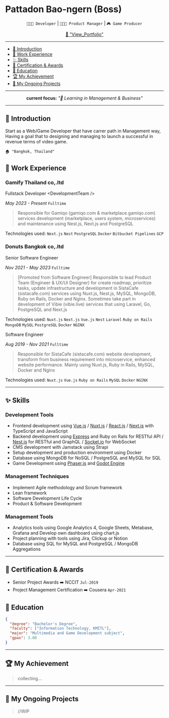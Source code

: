 # Pattadon Bao-ngern (Boss)

<div align="center">

`👨🏻‍💻 Developer` | `👨🏻‍💼 Product Manager` | `🎮 Game Producer`

[📕 "View_Portfolio"](https://pattadonb.notion.site/pattadonb/338e62d9e6df41cd825ce7da808a0531?v=91d01a699d4a48268602da72de4b1314)

</div>

---

- [🏴 Introduction](#-introduction)
- [💼 Work Experience](#-work-experience)
- [✨ Skills](#-skills)
- [🏅 Certification & Awards](#-certification--awards)
- [🏫 Education](#-education)
- [🏆 My Achievement](#-my-achievement)
- [🚀 My Ongoing Projects](#-my-ongoing-projects)

---

<div align="center">

**current focus:** _"🎒 Learning in Management & Business"_

</div>

---

## 🏴 Introduction

Start as a Web/Game Developer that have carrer path in Management way, Having a goal that to designing and managing to launch a successful in revenue terms of video game.

    🏠 "Bangkok, Thailand"

## 💼 Work Experience

### Gamify Thailand co,.ltd

Fullstack Developer \<DevelopmentTeam />

_May 2023 - Present_ `Fulltime`

> Responsible for Gamiqo (gamiqo.com & marketplace.gamiqo.com) services development (marketplace, users system, microservices) and maintenance using Nest.js, Next.js and PostgreSQL

Technologies used: `Next.js` `Nest` `PostgreSQL` `Docker` `Bitbucket Pipelines` `GCP`

### Donuts Bangkok co,.ltd

Senior Software Engineer

_Nov 2021 - May 2023_ `Fulltime`

> [Promoted from Software Engineer] Responsible to lead Product Team (Engineer & UX/UI Designer) for create roadmap, prioritize tasks, update infrastructure and development in SistaCafe (sistacafe.com) services using Nuxt.js, Nest.js, MySQL, MongoDB, Ruby on Rails, Docker and Nginx. Sometimes take part in development of Vibie (vibie.live) services that using Laravel, Go, PostgreSQL and Next.js

Technologies used: `Nuxt.js` `Next.js` `Vue.js` `Nest` `Laravel` `Ruby on Rails` `MongoDB` `MySQL` `PostgreSQL` `Docker` `NGINX`

Software Engineer

_Aug 2019 - Nov 2021_ `Fulltime`

> Responsible for SistaCafe (sistacafe.com) website development, transform from business requirement into microservice, enhanced website performance. Mainly using Nuxt.js, Ruby in Rails, MySQL, Docker and Nginx

Technologies used: `Nuxt.js` `Vue.js` `Ruby on Rails` `MySQL` `Docker` `NGINX`

---

## ✨ Skills

### Development Tools

- Frontend development using [Vue.js](https://vuejs.org/) / [Nuxt.js](https://nuxt.com/) / [React.js](https://react.dev/) / [Next.js](https://nextjs.org/) with TypeScript and JavaScript
- Backend development using [Express](https://expressjs.com/) and Ruby on Rails for RESTful API / [Nest.js](https://nestjs.com/) for RESTful and GraphQL / [Socket.io](http://Socket.io) for WebSocket
- CMS development with Jamstack using Strapi
- Setup development and production environment using Docker
- Database using MongoDB for NoSQL / PostgreSQL and MySQL for SQL
- Game Development using [Phaser.js](https://phaser.io/) and [Godot Engine](https://godotengine.org/)

### Management Techniques

- Implement Agile methodology and Scrum framework
- Lean framework
- Software Development Life Cycle
- Product & Software Development

### Management Tools

- Analytics tools using Google Analytics 4, Google Sheets, Metabase, Grafana and Develop own dashboard using chart.js
- Project planning with tools using Jira, Clickup or Notion
- Database using SQL for MySQL and PostgreSQL / MongoDB Aggregations

---

## 🏅 Certification & Awards

- Senior Project Awards ➡️ NCCIT `Jul-2019`
- Project Management Certification ➡️ Cousera `Apr-2021`

## 🏫 Education

```json
{
  "degree": "Bachelor's Degree",
  "faculty": ["Information Technology, KMITL"],
  "major": "Multimedia and Game Development subject",
  "gpax": 3.08
}
```

---

## 🏆 My Achievement

> collecting...

---

## 🚀 My Ongoing Projects

> //WIP
